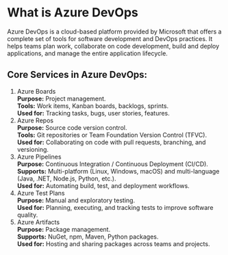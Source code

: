 # What is Azure DevOps
Azure DevOps is a cloud-based platform provided by Microsoft that offers a complete set of tools for software development and DevOps practices. It helps teams plan work, collaborate on code development, build and deploy applications, and manage the entire application lifecycle.

## Core Services in Azure DevOps:
1. Azure Boards <br>
**Purpose:** Project management. <br>
**Tools:** Work items, Kanban boards, backlogs, sprints. <br>
**Used for:** Tracking tasks, bugs, user stories, features.<br>
2. Azure Repos         <br>
**Purpose:** Source code version control.   <br>
**Tools:** Git repositories or Team Foundation Version Control (TFVC).  <br>
**Used for:** Collaborating on code with pull requests, branching, and versioning. <br>
3. Azure Pipelines    <br>
**Purpose:** Continuous Integration / Continuous Deployment (CI/CD).  <br>
**Supports:** Multi-platform (Linux, Windows, macOS) and multi-language (Java, .NET, Node.js, Python, etc.). <br>
**Used for:** Automating build, test, and deployment workflows. <br>
4. Azure Test Plans  <br>
**Purpose:** Manual and exploratory testing.  <br>
**Used for:** Planning, executing, and tracking tests to improve software quality. <br>
5. Azure Artifacts  <br>
**Purpose:** Package management.    <br>
**Supports:** NuGet, npm, Maven, Python packages.  <br>
**Used for:** Hosting and sharing packages across teams and projects.  <br>

